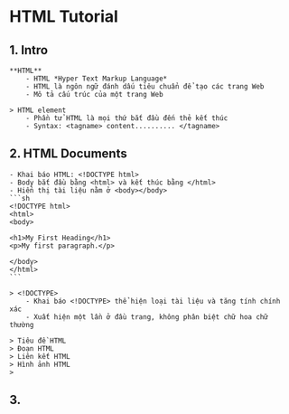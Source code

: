 # HTML Tutorial

## 1. Intro
    **HTML** 
        - HTML *Hyper Text Markup Language*
        - HTML là ngôn ngữ đánh dấu tiêu chuẩn để tạo các trang Web
        - Mô tả cấu trúc của một trang Web

    > HTML element
        - Phần tử HTML là mọi thứ bắt đầu đến thẻ kết thúc
        - Syntax: <tagname> content.......... </tagname>

## 2. HTML Documents
    - Khai báo HTML: <!DOCTYPE html>
    - Body bắt đầu bằng <html> và kết thúc bằng </html>
    - Hiển thị tài liệu nằm ở <body></body>
    ```sh
    <!DOCTYPE html>
    <html>
    <body>

    <h1>My First Heading</h1>
    <p>My first paragraph.</p>

    </body>
    </html>
    ```

    > <!DOCTYPE>
        - Khai báo <!DOCTYPE> thể hiện loại tài liệu và tăng tính chính xác
        - Xuất hiện một lần ở đầu trang, không phân biệt chữ hoa chữ thường

    > Tiêu đề HTML
    > Đoạn HTML
    > Liên kết HTML
    > Hình ảnh HTML
    > 

## 3. 
  




